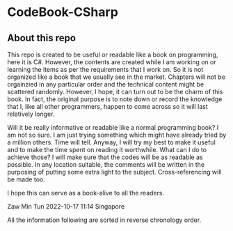 # CodeBook-CSharp
## About this repo
This repo is created to be useful or readable like a book on programming, here it is C#. However, the contents are created while I am working on or learning the items as per the requirements that I work on. So it is not organized like a book that we usually see in the market. Chapters will not be orgainzied in any particular order and the technical content might be scattered randomly. However, I hope, it can turn out to be the charm of this book. In fact, the original purpose is to note down or record the knowledge that I, like all other programmers, happen to come across so it will last relatively longer. 

Will it be really informative or readable like a normal programming book?
I am not so sure. I am just trying something which might have already tried by a million others. Time will tell. Anyway, I will try my best to make it useful and to make the time spent on reading it worthwhile. What can I do to achieve those? I will make sure that the codes will be as readable as possible. In any location suitable, the comments will be written in the purposing of putting some extra light to the subject. Cross-referencing will be made too. 

I hope this can serve as a book-alive to all the readers.

Zaw Min Tun
2022-10-17 11:14
Singapore

All the information following are sorted in reverse chronology order.

